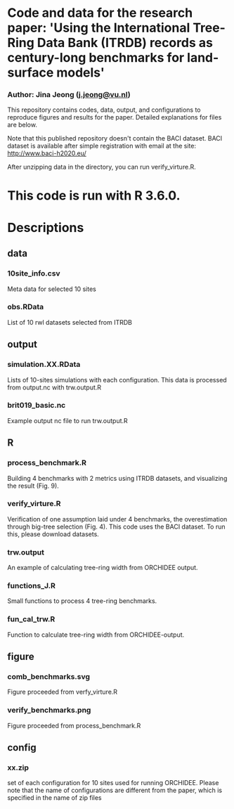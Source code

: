 # Code and data for the research paper: 'Using the International Tree-Ring Data Bank (ITRDB) records as century-long benchmarks for land-surface models'
### Author: Jina Jeong (j.jeong@vu.nl)

This repository contains codes, data, output, and configurations to reproduce figures and results for the paper. Detailed explanations for files are below.

Note that this published repository doesn't contain the BACI dataset. BACI dataset is available after simple registration with email at the site: http://www.baci-h2020.eu/

After unzipping data in the directory, you can run verify_virture.R.

#  This code is run with R 3.6.0. 

# Descriptions
## data
### 10site_info.csv
Meta data for selected 10 sites
### obs.RData
List of 10 rwl datasets selected from ITRDB

## output
### simulation.XX.RData
Lists of 10-sites simulations with each configuration. This data is processed from output.nc with trw.output.R
### brit019_basic.nc
Example output nc file to run trw.output.R

## R
### process_benchmark.R
Building 4 benchmarks with 2 metrics using ITRDB datasets, and visualizing the result (Fig. 9).
### verify_virture.R
Verification of one assumption laid under 4 benchmarks, the overestimation through big-tree selection (Fig. 4).
This code uses the BACI dataset. To run this, please download datasets.
### trw.output
An example of calculating tree-ring width from ORCHIDEE output. 
### functions_J.R
Small functions to process 4 tree-ring benchmarks.
### fun_cal_trw.R
Function to calculate tree-ring width from ORCHIDEE-output.

## figure
### comb_benchmarks.svg
Figure proceeded from verfy_virture.R
### verify_benchmarks.png
Figure proceeded from process_benchmark.R

## config
### xx.zip
set of each configuration for 10 sites used for running ORCHIDEE. Please note that the name of configurations are different from the paper, which is specified in the name of zip files
